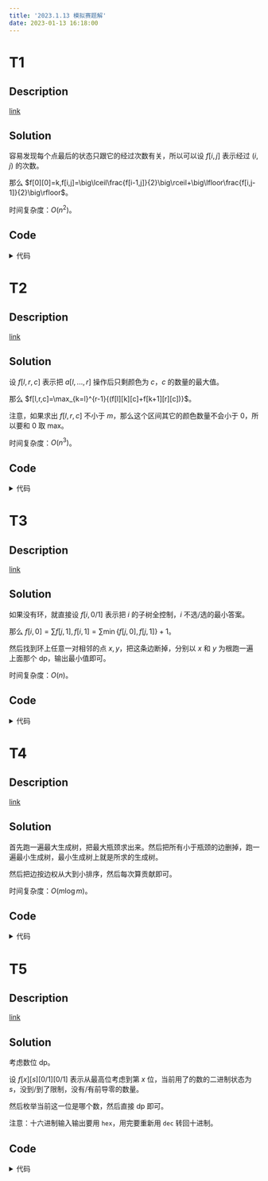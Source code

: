 ```yaml
---
title: '2023.1.13 模拟赛题解'
date: 2023-01-13 16:18:00
---
```


# T1

## Description

[link](https://codeforces.com/gym/102835/problem/C)

## Solution

容易发现每个点最后的状态只跟它的经过次数有关，所以可以设 $f[i,j]$ 表示经过 $(i,j)$ 的次数。

那么 $f[0][0]=k,f[i,j]=\big\lceil\frac{f[i-1,j]}{2}\big\rceil+\big\lfloor\frac{f[i,j-1]}{2}\big\rfloor$。

时间复杂度：$O(n^2)$。

## Code

<details>
<summary>代码</summary>

```cpp
#include <bits/stdc++.h>

using namespace std;

const int kMaxN = 1e4 + 5;

int n, k;
int f[kMaxN][kMaxN];

void solve() {
  cin >> n >> k;
  for (int i = 1; i <= n + 1; ++i) {
    for (int j = 1; j + i <= n + 1; ++j)
      f[i][j] = 0;
  }  
  f[1][1] = k;
  int ans = 0;
  for (int i = 1; i <= n; ++i) {
    for (int j = 1; j + i <= n + 1; ++j) {
      f[i + 1][j] += (f[i][j] + 1) / 2;
      f[i][j + 1] += f[i][j] / 2;
    }
  }
  int x = 1, y = 1;
  for (; x + y <= n;) {
    if (f[x][y] & 1) ++x;
    else ++y;
  }  
  cout << y - 1 << '\n';
}

int main() {
  ios::sync_with_stdio(0), cin.tie(0), cout.tie(0);
  int T;
  cin >> T;
  while (T--) solve();
  
  cerr << 1.0 * clock() / CLOCKS_PER_SEC << 's' << '\n';
  return 0;
}
```
</details>

# T2

## Description

[link](https://codeforces.com/gym/102835/problem/E)

## Solution

设 $f[l,r,c]$ 表示把 $a[l,...,r]$ 操作后只剩颜色为 $c$，$c$ 的数量的最大值。

那么 $f[l,r,c]=\max_{k=l}^{r-1}{(f[l][k][c]+f[k+1][r][c])}$。

注意，如果求出 $f[l,r,c]$ 不小于 $m$，那么这个区间其它的颜色数量不会小于 $0$，所以要和 $0$ 取 $\text{max}$。

时间复杂度：$O(n^3)$。

## Code

<details>
<summary>代码</summary>

```cpp
#include <bits/stdc++.h>

using namespace std;

const int kMaxN = 505;

int n, m;
int a[kMaxN], b[300], f[kMaxN][kMaxN][8];
string s;

int main() {
  ios::sync_with_stdio(0), cin.tie(0), cout.tie(0);
  b['R'] = 1, b['G'] = 2, b['B'] = 3, b['C'] = 4, b['M'] = 5, b['Y'] = 6, b['K'] = 7;
  cin >> s >> m;
  n = s.size();
  for (int i = 0; i < n; ++i) {
    a[i + 1] = b[s[i]];
  }
  memset(f, 0xcf, sizeof(f));
  for (int i = 1; i <= n; ++i) {
    f[i][i][a[i]] = 1;
    if (m == 1) {
      for (int c = 1; c <= 7; ++c)
        f[i][i][c] = max(f[i][i][c], 0);
    }
  }
  for (int len = 2; len <= n; ++len) {
    for (int i = 1; i + len - 1 <= n; ++i) {
      int j = i + len - 1;
      bool fl = 0;
      for (int c = 1; c <= 7; ++c) {
        for (int k = i; k < j; ++k)
          f[i][j][c] = max(f[i][j][c], f[i][k][c] + f[k + 1][j][c]);
        if (f[i][j][c] >= m) fl = 1;
      }
      if (fl) {
        for (int c = 1; c <= 7; ++c)
          f[i][j][c] = max(f[i][j][c], 0);
      }
    }
  }
  int maxi = 0;
  for (int c = 1; c <= 7; ++c)
    maxi = max(maxi, f[1][n][c]);
  cout << (maxi >= m ? "Yes\n" : "No\n");
  return 0;
}
```
</details>

# T3

## Description

[link](https://codeforces.com/gym/102835/problem/F)

## Solution

如果没有环，就直接设 $f[i,0/1]$ 表示把 $i$ 的子树全控制，$i$ 不选/选的最小答案。

那么 $f[i,0]=\sum{f[j,1]},f[i,1]=\sum{\min\{f[j,0],f[j,1]\}}+1$。

然后找到环上任意一对相邻的点 $x,y$，把这条边断掉，分别以 $x$ 和 $y$ 为根跑一遍上面那个 dp，输出最小值即可。

时间复杂度：$O(n)$。

## Code

<details>
<summary>代码</summary>

```cpp
#include <bits/stdc++.h>

using namespace std;

const int kMaxN = 2e5 + 5;

int n, m, x, y;
int f[kMaxN][2];
vector<int> G[kMaxN];

void addE(int u, int v) {
  G[u].emplace_back(v);
}

int dfs(int u, int fa) {
  f[u][0] = 0, f[u][1] = 1;
  for (auto v : G[u]) {
    if (v == fa || u == x && v == y || u == y && v == x) continue;
    dfs(v, u);
    f[u][0] += f[v][1];
    f[u][1] += min(f[v][0], f[v][1]);
  }
  return f[u][1];
}

int main() {
  ios::sync_with_stdio(0), cin.tie(0), cout.tie(0);
  cin >> n >> m;
  for (int i = 1; i <= n + m; ++i) {
    int u, v;
    cin >> u >> v;
    ++u, ++v;
    addE(u, v), addE(v, u);
    if (u <= n && v <= n) x = u, y = v;
  }
  cout << min(dfs(x, 0), dfs(y, 0)) << '\n';
  return 0;
}
```
</details>

# T4

## Description

[link](https://codeforces.com/gym/102835/problem/H)

## Solution

首先跑一遍最大生成树，把最大瓶颈求出来。然后把所有小于瓶颈的边删掉，跑一遍最小生成树，最小生成树上就是所求的生成树。

然后把边按边权从大到小排序，然后每次算贡献即可。

时间复杂度：$O(m\log m)$。

## Code

<details>
<summary>代码</summary>

```cpp
#include <bits/stdc++.h>

using namespace std;

const int kMaxN = 1e4 + 5, kMaxM = 5e5 + 5;

struct Edge {
  int u, v, w;
} e1[kMaxM], e2[kMaxM], e3[kMaxM];

int n, m, m1, m2, m3, k;
int fa[kMaxN], sz[kMaxN];

void addE(int u, int v, int w) {
  e1[++m1] = {u, v, w};
}

int find(int x) {
  return x == fa[x] ? x : fa[x] = find(fa[x]);
}

void getmax1() {
  for (int i = 1; i <= n; ++i)
    fa[i] = i;
  sort(e1 + 1, e1 + 1 + m1, [&] (Edge e1, Edge e2) { return e1.w > e2.w; });
  int cnt = 0;
  for (int i = 1; i <= m1; ++i) {
    int fu = find(e1[i].u), fv = find(e1[i].v);
    e2[++m2] = e1[i];
    if (fu != fv) {
      fa[fu] = fv;
      if (++cnt == n - 1) break;
    }
  }
}

void getmin2() {
  for (int i = 1; i <= n; ++i)
    fa[i] = i;
  sort(e2 + 1, e2 + 1 + m2, [&] (Edge e1, Edge e2) { return e1.w < e2.w; });
  int cnt = 0;
  for (int i = 1; i <= m1; ++i) {
    int fu = find(e2[i].u), fv = find(e2[i].v);
    if (fu != fv) {
      fa[fu] = fv;
      e3[++m3] = e2[i];
      if (++cnt == n - 1) break;
    }
  }
}

void getmax2() {
  for (int i = 1; i <= n; ++i) {
    fa[i] = i;
    sz[i] = 1;
  }
  sort(e3 + 1, e3 + 1 + m3, [&] (Edge e1, Edge e2) { return e1.w > e2.w; });
  int cnt = 0;
  long long ans = 0;
  for (int i = 1; i <= m3; ++i) {
    int fu = find(e3[i].u), fv = find(e3[i].v);
    ans += 1ll * sz[fu] * sz[fv] * e3[i].w; 
    if (fu != fv) {
      fa[fu] = fv;
      sz[fv] += sz[fu];
      if (++cnt == n - 1) break;
    }
  }
  cout << ans << '\n';
}

int main() {
  ios::sync_with_stdio(0), cin.tie(0), cout.tie(0);
  cin >> n >> m;
  for (int i = 1; i <= m; ++i) {
    int u, v, w;
    cin >> u >> v >> w;
    addE(u, v, w);
  }
  getmax1(), getmin2(), getmax2();
  return 0;
}
```
</details>

# T5

## Description

[link](https://codeforces.com/gym/102835/problem/K)

## Solution

考虑数位 dp。

设 $f[x][s][0/1][0/1]$ 表示从最高位考虑到第 $x$ 位，当前用了的数的二进制状态为 $s$，没到/到了限制，没有/有前导零的数量。

然后枚举当前这一位是哪个数，然后直接 dp 即可。

注意：十六进制输入输出要用 `hex`，用完要重新用 `dec` 转回十进制。

## Code

<details>
<summary>代码</summary>

```cpp
#include <bits/stdc++.h>

using namespace std;
using u64 = unsigned long long;

const u64 kInf = 18446744073709551615ull;

int n, t;
int a[30];
u64 f[2][30][1 << 17];

u64 dfs(int x, int s, bool lim, bool flag, int base) {
/*
  lim=1：到了限制
  lim=0：没到限制
  flag=1：有前导零
  flag=0：没有前导零 
*/
  if (x == 0) return 1;
  int bs = (base == 16);
  if (!lim && !flag && f[bs][x][s] != kInf) return f[bs][x][s];
  int up = (lim ? a[x] : (base - 1));
  u64 ret = 0;
  for (int i = 0; i <= up; ++i) {
    if (!i) {
      if (flag) {
        ret += dfs(x - 1, s, (lim && i == a[x]), (flag && !i), base);
      } else {
        if (s >> i & 1) continue;
        ret += dfs(x - 1, (s | (1 << i)), (lim && i == a[x]), (flag && !i), base);
      }
    } else {
      if (s >> i & 1) continue;
      ret += dfs(x - 1, (s | (1 << i)), (lim && i == a[x]), (flag && !i), base);
    }
  }
  if (!lim && !flag) f[bs][x][s] = ret;
  return ret;
}

u64 calc(u64 x, int base) {
  t = 0;
  while (x) {
    a[++t] = x % base;
    x /= base;
  }
  return dfs(t, 0, 1, 1, base);
}

u64 calc(u64 l, u64 r, int base) {
  if (!l) return calc(r, base);
  else return calc(r, base) - calc(l - 1, base);
}

void solve10() {
  int op;
  u64 l, r;
  cin >> op;
  if (op == 0) {
    cin >> dec >> l >> r;
    cout << dec << calc(l, r, 10) << '\n';
  } else {
    cin >> dec >> l;
    if (l == 1) {
      cout << "0\n";
      return;
    }
    u64 L = 0, R = 1000000001, res; 
    bool fl = 0;
    while (L + 1 < R) {
      u64 mid = L + (R - L) / 2;
      if (calc(mid, 10) >= l) R = res = mid, fl = 1;
      else L = mid;
    }
    if (fl) cout << dec << res << '\n';
    else cout << "-\n";
  }
}

void solve16() {
  int op;
  u64 l, r;
  cin >> op;
  if (op == 0) {
    cin >> hex >> l >> r;
    cout << hex << calc(l, r, 16) << '\n';
  } else {
    cin >> hex >> l;
    if (l == 1) {
      cout << "0\n";
      return;
    }
    u64 L = 0, R = kInf - 1, res;
    bool fl = 0;
    while (L + 1 < R) {
      u64 mid = L + (R - L) / 2;
      if (calc(mid, 16) >= l) R = res = mid, fl = 1;
      else L = mid;
    }
    if (fl) cout << hex << res << '\n';
    else cout << "-\n";
  }
}

void solve() {
  string s;
  cin >> s;
  if (s[0] == 'd') solve10();
  else solve16();
}

int main() {
//  freopen("K.in", "r", stdin);
//  freopen("K.out", "w", stdout);
  ios::sync_with_stdio(0), cin.tie(0), cout.tie(0);
  memset(f, 0xff, sizeof(f));
  int T;
  cin >> T;
  while (T--) solve();
  return 0;
}
```
</details>